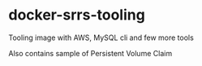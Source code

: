 # docker-srrs-tooling
Tooling image with AWS, MySQL cli and few more tools

Also contains sample of Persistent Volume Claim
